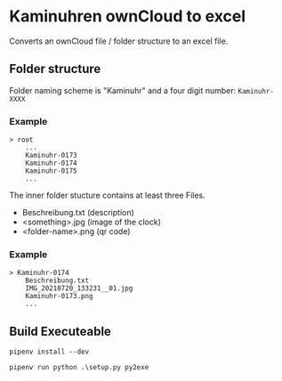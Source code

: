 # Kaminuhren ownCloud to excel

Converts an ownCloud file / folder structure to an excel file.

## Folder structure

Folder naming scheme is "Kaminuhr" and a four digit number: `Kaminuhr-XXXX`

### Example

```
> root
	...
	Kaminuhr-0173
	Kaminuhr-0174
	Kaminuhr-0175
	...
```

The inner folder stucture contains at least three Files.

- Beschreibung.txt (description)
- \<something>.jpg (image of the clock)
- \<folder-name>.png (qr code)

### Example

```
> Kaminuhr-0174
	Beschreibung.txt
	IMG_20210720_133231__01.jpg
	Kaminuhr-0173.png
	...
```

## Build Executeable

`pipenv install --dev`

`pipenv run python .\setup.py py2exe`
